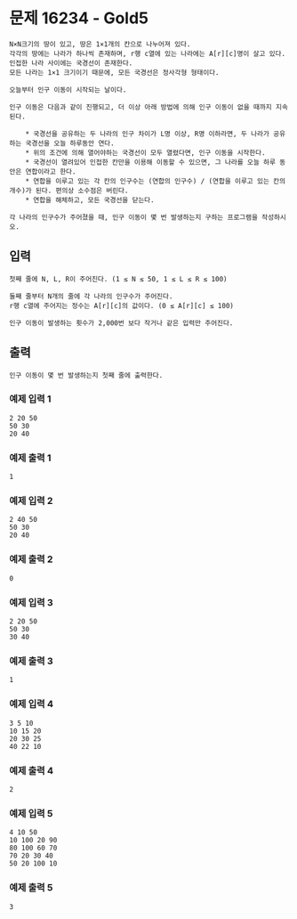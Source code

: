 # 문제 16234 - Gold5
    N×N크기의 땅이 있고, 땅은 1×1개의 칸으로 나누어져 있다. 
    각각의 땅에는 나라가 하나씩 존재하며, r행 c열에 있는 나라에는 A[r][c]명이 살고 있다. 
    인접한 나라 사이에는 국경선이 존재한다. 
    모든 나라는 1×1 크기이기 때문에, 모든 국경선은 정사각형 형태이다.
    
    오늘부터 인구 이동이 시작되는 날이다.
    
    인구 이동은 다음과 같이 진행되고, 더 이상 아래 방법에 의해 인구 이동이 없을 때까지 지속된다.
    
        * 국경선을 공유하는 두 나라의 인구 차이가 L명 이상, R명 이하라면, 두 나라가 공유하는 국경선을 오늘 하루동안 연다.
        * 위의 조건에 의해 열어야하는 국경선이 모두 열렸다면, 인구 이동을 시작한다.
        * 국경선이 열려있어 인접한 칸만을 이용해 이동할 수 있으면, 그 나라를 오늘 하루 동안은 연합이라고 한다.
        * 연합을 이루고 있는 각 칸의 인구수는 (연합의 인구수) / (연합을 이루고 있는 칸의 개수)가 된다. 편의상 소수점은 버린다.
        * 연합을 해체하고, 모든 국경선을 닫는다.

    각 나라의 인구수가 주어졌을 때, 인구 이동이 몇 번 발생하는지 구하는 프로그램을 작성하시오.

## 입력
    첫째 줄에 N, L, R이 주어진다. (1 ≤ N ≤ 50, 1 ≤ L ≤ R ≤ 100)
    
    둘째 줄부터 N개의 줄에 각 나라의 인구수가 주어진다. 
    r행 c열에 주어지는 정수는 A[r][c]의 값이다. (0 ≤ A[r][c] ≤ 100)
    
    인구 이동이 발생하는 횟수가 2,000번 보다 작거나 같은 입력만 주어진다.

## 출력
    인구 이동이 몇 번 발생하는지 첫째 줄에 출력한다.

### 예제 입력 1
    2 20 50
    50 30
    20 40
### 예제 출력 1
    1
### 예제 입력 2
    2 40 50
    50 30
    20 40
### 예제 출력 2
    0
### 예제 입력 3
    2 20 50
    50 30
    30 40
### 예제 출력 3
    1
### 예제 입력 4
    3 5 10
    10 15 20
    20 30 25
    40 22 10
### 예제 출력 4
    2
### 예제 입력 5
    4 10 50
    10 100 20 90
    80 100 60 70
    70 20 30 40
    50 20 100 10
### 예제 출력 5
    3